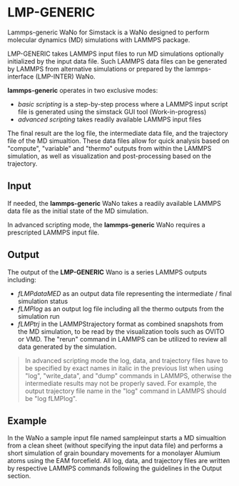 # LMP-GENERIC
Lammps-generic WaNo for Simstack is a WaNo designed to perform molecular dynamics (MD) simulations with LAMMPS package.

LMP-GENERIC takes LAMMPS input files to run MD simulations optionally initialized by the input data file. Such LAMMPS data files can be generated by LAMMPS from alternative simulations or prepared by the lammps-interface (LMP-INTER) WaNo.

**lammps-generic** operates in two exclusive modes:
 - *basic scripting* is a step-by-step process where a LAMMPS input script file is generated using the simstack GUI tool (Work-in-progress)
 - *advanced scripting* takes readily available LAMMPS input files

The final result are the log file, the intermediate data file, and the trajectory file of the MD simualtion. These data files allow for quick analysis based on "compute", "variable" and "thermo" outputs from within the LAMMPS simulation, as well as visualization and post-processing based on the trajectory.

## Input
If needed, the **lammps-generic** WaNo takes a readily available LAMMPS data file as the initial state of the MD simulation.

In advanced scripting mode, the **lammps-generic** WaNo requires a prescripted LAMMPS input file.

## Output
The output of the **LMP-GENERIC** Wano is a series LAMMPS outputs including:
 - *fLMPdataMED* as an output data file representing the intermediate / final simulation status
 - *fLMPlog* as an output log file including all the thermo outputs from the simulation run
 - *fLMPtrj* in the LAMMPStrajectory format as combined snapshots from the MD simulation, to be read by the visualization tools such as OVITO or VMD. The "rerun" command in LAMMPS can be utilized to review all data generated by the simulation.

 > In advanced scripting mode the log, data, and trajectory files have to be specified by exact names in italic in the previous list when using "log", "write_data", and "dump" commands in LAMMPS, otherwise the intermediate results may not be properly saved. For example, the output trajectory file name in the "log" command in LAMMPS should be "log fLMPlog".

## Example
In the WaNo a sample input file named sampleinput starts a MD simualtion from a clean sheet (without specifying the input data file) and performs a short simulation of grain boundary movements for a monolayer Alumium atoms using the EAM forcefield. All log, data, and trajectory files are written by respective LAMMPS commands following the guidelines in the Output section.
